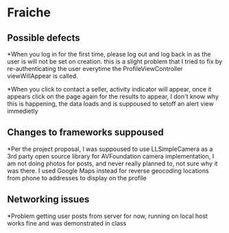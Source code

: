 # Fraiche

## Possible defects

*When you log in for the first time, please log out and log back in as the user is will not be set on creation. this is a slight problem that I tried to fix by re-authenticating the user everytime the ProfileViewController viewWillAppear is called.

*When you click to contact a seller, activity indicator will appear, once it appears click on the page again for the results to appear, I don't know why this is happening, the data loads and is suppoused to setoff an alert view immedietly

## Changes to frameworks suppoused

*Per the project proposal, I was suppoused to use LLSimpleCamera as a 3rd party open source library for AVFoundation camera implementation, I am not doing photos for posts, and never really planned to, not sure why it was there. I used Google Maps instead for reverse geocoding locations from phone to addresses to display on the profile

## Networking issues
*Problem getting user posts from server for now, running on local host works fine and was demonstrated in class
